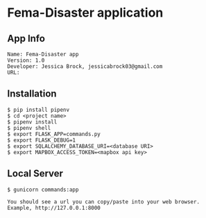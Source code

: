 # Fema-Disaster application

## App Info
    Name: Fema-Disaster app
    Version: 1.0
    Developer: Jessica Brock, jessicabrock03@gmail.com
    URL:

## Installation

    $ pip install pipenv
    $ cd <project name>
    $ pipenv install
    $ pipenv shell
    $ export FLASK_APP=commands.py
    $ export FLASK_DEBUG=1
    $ export SQLALCHEMY_DATABASE_URI=<database URI>
    $ export MAPBOX_ACCESS_TOKEN=<mapbox api key>

## Local Server

    $ gunicorn commands:app

    You should see a url you can copy/paste into your web browser.
    Example, http://127.0.0.1:8000
